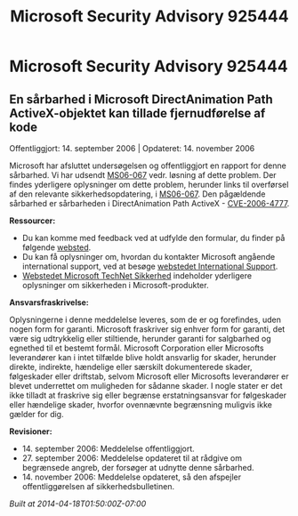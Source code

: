 ﻿---
title: Microsoft Security Advisory 925444
TOCTitle: "925444"
ms:assetid: "925444"
ms:mtpsurl: https://technet.microsoft.com/da-DK/library/925444(v=Security.10)
ms:contentKeyID: 61223868
ms.date: 04/18/2014
mtps_version: v=Security.10
ms.translationtype: HT
---

# Microsoft Security Advisory 925444

## En sårbarhed i Microsoft DirectAnimation Path ActiveX-objektet kan tillade fjernudførelse af kode

Offentliggjort: 14. september 2006 | Opdateret: 14. november 2006

Microsoft har afsluttet undersøgelsen og offentliggjort en rapport for denne sårbarhed. Vi har udsendt [MS06-067](http://go.microsoft.com/fwlink/?linkid=69562) vedr. løsning af dette problem. Der findes yderligere oplysninger om dette problem, herunder links til overførsel af den relevante sikkerhedsopdatering, i [MS06-067](http://go.microsoft.com/fwlink/?linkid=69562). Den pågældende sårbarhed er sårbarheden i DirectAnimation Path ActiveX - [CVE-2006-4777](http://www.cve.mitre.org/cgi-bin/cvename.cgi?name=cve-2006-4777).

**Ressourcer:**

  - Du kan komme med feedback ved at udfylde den formular, du finder på følgende [websted](https://support.microsoft.com/common/survey.aspx?scid=sw;en;1257&amp;showpage=1&amp;ws=technet&amp;sd=tech).
  - Du kan få oplysninger om, hvordan du kontakter Microsoft angående international support, ved at besøge [webstedet International Support](http://go.microsoft.com/fwlink/?linkid=21155).
  - [Webstedet Microsoft TechNet Sikkerhed](http://www.microsoft.com/danmark/technet/sikkerhed/default.mspx) indeholder yderligere oplysninger om sikkerheden i Microsoft-produkter.

**Ansvarsfraskrivelse:**

Oplysningerne i denne meddelelse leveres, som de er og forefindes, uden nogen form for garanti. Microsoft fraskriver sig enhver form for garanti, det være sig udtrykkelig eller stiltiende, herunder garanti for salgbarhed og egnethed til et bestemt formål. Microsoft Corporation eller Microsofts leverandører kan i intet tilfælde blive holdt ansvarlig for skader, herunder direkte, indirekte, hændelige eller særskilt dokumenterede skader, følgeskader eller driftstab, selvom Microsoft eller Microsofts leverandører er blevet underrettet om muligheden for sådanne skader. I nogle stater er det ikke tilladt at fraskrive sig eller begrænse erstatningsansvar for følgeskader eller hændelige skader, hvorfor ovennævnte begrænsning muligvis ikke gælder for dig.

**Revisioner:**

  - 14\. september 2006: Meddelelse offentliggjort.
  - 27\. september 2006: Meddelelse opdateret til at rådgive om begrænsede angreb, der forsøger at udnytte denne sårbarhed.
  - 14\. november 2006: Meddelelse opdateret, så den afspejler offentliggørelsen af sikkerhedsbulletinen.

*Built at 2014-04-18T01:50:00Z-07:00*

